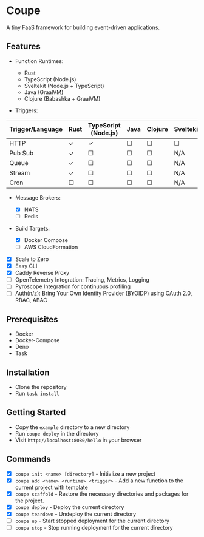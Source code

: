 # Coupe

A tiny FaaS framework for building event-driven applications.

## Features

- Function Runtimes:

  - Rust
  - TypeScript (Node.js)
  - Sveltekit (Node.js + TypeScript)
  - Java (GraalVM)
  - Clojure (Babashka + GraalVM)

- Triggers:

| Trigger/Language | Rust | TypeScript (Node.js) | Java | Clojure | Sveltekit |
| --- | --- | --- | --- | --- | --- |
| HTTP | ✓ | ✓ | ☐ | ☐ | ☐ |
| Pub Sub | ✓ | ☐ | ☐ | ☐ | N/A |
| Queue | ✓ | ☐ | ☐ | ☐ | N/A |
| Stream | ✓ | ☐ | ☐ | ☐ | N/A |
| Cron | ☐ | ☐ | ☐ | ☐ | N/A |

- Message Brokers:

  - [x] NATS
  - [ ] Redis

- Build Targets:

  - [x] Docker Compose
  - [ ] AWS CloudFormation

- [x] Scale to Zero
- [x] Easy CLI
- [x] Caddy Reverse Proxy
- [ ] OpenTelemetry Integration: Tracing, Metrics, Logging
- [ ] Pyroscope Integration for continuous profiling
- [ ] Auth(n/z): Bring Your Own Identity Provider (BYOIDP) using OAuth 2.0, RBAC, ABAC

## Prerequisites

- Docker
- Docker-Compose
- Deno
- Task

## Installation

- Clone the repository
- Run `task install`

## Getting Started

- Copy the `example` directory to a new directory
- Run `coupe deploy` in the directory
- Visit `http://localhost:8080/hello` in your browser

## Commands

- [x] `coupe init <name> [directory]` - Initialize a new project
- [x] `coupe add <name> <runtime> <trigger>` - Add a new function to the current project with template
- [x] `coupe scaffold` - Restore the necessary directories and packages for the project.
- [x] `coupe deploy` - Deploy the current directory
- [x] `coupe teardown` - Undeploy the current directory
- [ ] `coupe up` - Start stopped deployment for the current directory
- [ ] `coupe stop` - Stop running deployment for the current directory
